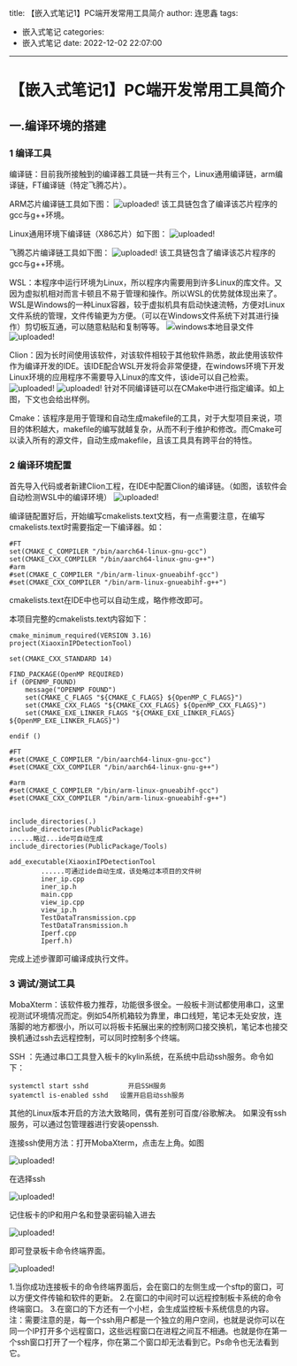 title: 【嵌入式笔记1】PC端开发常用工具简介
author: 连思鑫
tags:
  - 嵌入式笔记
categories:
  - 嵌入式笔记
date: 2022-12-02 22:07:00
---
# 【嵌入式笔记1】PC端开发常用工具简介

## 一.编译环境的搭建

### 1 编译工具

编译链：目前我所接触到的编译器工具链一共有三个，Linux通用编译链，arm编译链，FT编译链（特定飞腾芯片）。

ARM芯片编译链工具如下图：
![uploaded!](/images/2022-12-2-01.png)
该工具链包含了编译该芯片程序的gcc与g++环境。

Linux通用环境下编译链（X86芯片）如下图：
![uploaded!](/images/2022-12-2-02.pmg.png)

飞腾芯片编译链工具如下图：
![uploaded!](/images/2022-12-2-03.png)
该工具链包含了编译该芯片程序的gcc与g++环境。
 
WSL：本程序中运行环境为Linux，所以程序内需要用到许多Linux的库文件。又因为虚拟机相对而言卡顿且不易于管理和操作。所以WSL的优势就体现出来了。WSL是Windows的一种Linux容器，较于虚拟机具有启动快速流畅，方便对Linux文件系统的管理，文件传输更为方便。（可以在Windows文件系统下对其进行操作）剪切板互通，可以随意粘贴和复制等等。 
![windows本地目录文件](/images/2022-12-2-04.png)
![uploaded!](/images/2022-12-2-05.png)
 
 
Clion：因为长时间使用该软件，对该软件相较于其他软件熟悉，故此使用该软件作为编译开发的IDE。该IDE配合WSL开发将会非常便捷，在windows环境下开发Linux环境的应用程序不需要导入Linux的库文件，该ide可以自己检索。
![uploaded!](/images/2022-12-2-06.png)
![uploaded!](/images/2022-12-2-07.ping.png)
针对不同编译链可以在CMake中进行指定编译。如上图，下文也会给出样例。

Cmake：该程序是用于管理和自动生成makefile的工具，对于大型项目来说，项目的体积越大，makefile的编写就越复杂，从而不利于维护和修改。而Cmake可以读入所有的源文件，自动生成makefile，且该工具具有跨平台的特性。

### 2 编译环境配置

首先导入代码或者新建Clion工程，在IDE中配置Clion的编译链。（如图，该软件会自动检测WSL中的编译环境）
![uploaded!](/images/2022-12-2-06.png)

编译链配置好后，开始编写cmakelists.text文档，有一点需要注意，在编写cmakelists.text时需要指定一下编译器。如：
~~~
#FT
set(CMAKE_C_COMPILER "/bin/aarch64-linux-gnu-gcc")
set(CMAKE_CXX_COMPILER "/bin/aarch64-linux-gnu-g++")
#arm
#set(CMAKE_C_COMPILER "/bin/arm-linux-gnueabihf-gcc")
#set(CMAKE_CXX_COMPILER "/bin/arm-linux-gnueabihf-g++")
~~~
cmakelists.text在IDE中也可以自动生成，略作修改即可。

本项目完整的cmakelists.text内容如下：
~~~
cmake_minimum_required(VERSION 3.16)
project(XiaoxinIPDetectionTool)

set(CMAKE_CXX_STANDARD 14)

FIND_PACKAGE(OpenMP REQUIRED)
if (OPENMP_FOUND)
    message("OPENMP FOUND")
    set(CMAKE_C_FLAGS "${CMAKE_C_FLAGS} ${OpenMP_C_FLAGS}")
    set(CMAKE_CXX_FLAGS "${CMAKE_CXX_FLAGS} ${OpenMP_CXX_FLAGS}")
    set(CMAKE_EXE_LINKER_FLAGS "${CMAKE_EXE_LINKER_FLAGS} ${OpenMP_EXE_LINKER_FLAGS}")

endif ()

#FT
#set(CMAKE_C_COMPILER "/bin/aarch64-linux-gnu-gcc")
#set(CMAKE_CXX_COMPILER "/bin/aarch64-linux-gnu-g++")

#arm
#set(CMAKE_C_COMPILER "/bin/arm-linux-gnueabihf-gcc")
#set(CMAKE_CXX_COMPILER "/bin/arm-linux-gnueabihf-g++")


include_directories(.)
include_directories(PublicPackage)
......略过...ide可自动生成
include_directories(PublicPackage/Tools)

add_executable(XiaoxinIPDetectionTool
        ......可通过ide自动生成，该处略过本项目的文件树
        iner_ip.cpp
        iner_ip.h
        main.cpp
        view_ip.cpp
        view_ip.h 
        TestDataTransmission.cpp 
        TestDataTransmission.h 
        Iperf.cpp 
        Iperf.h)

~~~
完成上述步骤即可编译成执行文件。


### 3 调试/测试工具

MobaXterm：该软件极力推荐，功能很多很全。一般板卡测试都使用串口，这里视测试环境情况而定。例如54所机箱较为靠里，串口线短，笔记本无处安放，连落脚的地方都很小，所以可以将板卡拓展出来的控制网口接交换机，笔记本也接交换机通过ssh去远程控制，可以同时控制多个终端。

SSH ：先通过串口工具登入板卡的kylin系统，在系统中启动ssh服务。命令如下：

	systemctl start sshd          开启SSH服务
	syatemctl is-enabled sshd   设置开启启动ssh服务
    

其他的Linux版本开启的方法大致略同，偶有差别可百度/谷歌解决。
如果没有ssh服务，可以通过包管理器进行安装openssh.

连接ssh使用方法：打开MobaXterm，点击左上角。如图
 
![uploaded!](/images/2022-12-2-08.png)
 
在选择ssh

![uploaded!](/images/2022-12-2-09.png)
 
记住板卡的IP和用户名和登录密码输入进去
 
![uploaded!](/images/2022-12-2-10.png)
 
即可登录板卡命令终端界面。

![uploaded!](/images/2022-12-2-11.png)
 
1.当你成功连接板卡的命令终端界面后，会在窗口的左侧生成一个sftp的窗口，可以方便文件传输和软件的更新。
2.在窗口的中间时可以远程控制板卡系统的命令终端窗口。
3.在窗口的下方还有一个小栏，会生成监控板卡系统信息的内容。
注：需要注意的是，每一个ssh用户都是一个独立的用户空间，也就是说你可以在同一个IP打开多个远程窗口，这些远程窗口在进程之间互不相通。也就是你在第一个ssh窗口打开了一个程序，你在第二个窗口却无法看到它。Ps命令也无法看到它。